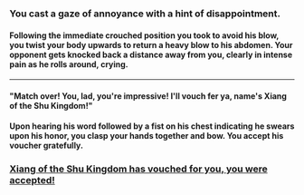 ### You cast a gaze of annoyance with a hint of disappointment.
#### Following the immediate crouched position you took to avoid his blow, you twist your body upwards to return a heavy blow to his abdomen. Your opponent gets knocked back a distance away from you, clearly in intense pain as he rolls around, crying.
---
#### "Match over! You, lad, you're impressive! I'll vouch fer ya, name's Xiang of the Shu Kingdom!"

#### Upon hearing his word followed by a fist on his chest indicating he swears upon his honor, you clasp your hands together and bow. You accept his voucher gratefully. 
### [Xiang of the Shu Kingdom has vouched for you, you were accepted!](../acceptanceMALE.md)